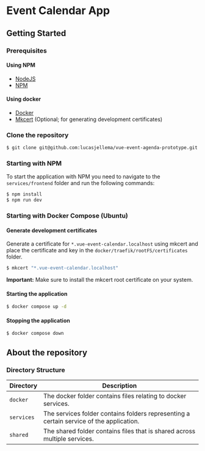 # Event Calendar App


## Getting Started


### Prerequisites

#### Using NPM
- [NodeJS](https://nodejs.org/en/download/)
- [NPM](https://www.npmjs.com/get-npm)

#### Using docker
- [Docker](https://docs.docker.com/install/)
- [Mkcert](https://github.com/FiloSottile/mkcert) (Optional; for generating development certificates)

### Clone the repository

```bash
$ git clone git@github.com:lucasjellema/vue-event-agenda-prototype.git
```

### Starting with NPM
To start the application with NPM you need to 
navigate to the `services/frontend` folder and run the following commands:

```bash
$ npm install
$ npm run dev
```


### Starting with Docker Compose (Ubuntu)

#### Generate development certificates
Generate a certificate for `*.vue-event-calendar.localhost` using mkcert and
place the certificate and key in the `docker/traefik/rootFS/certificates` folder.

```bash
$ mkcert "*.vue-event-calendar.localhost"
```

**Important:** Make sure to install the mkcert root certificate on your system.


#### Starting the application

```bash
$ docker compose up -d
```

#### Stopping the application

```bash
$ docker compose down
```


## About the repository

### Directory Structure

| Directory  | Description                                                                             |
|------------|-----------------------------------------------------------------------------------------|
| `docker`   | The docker folder contains files relating to docker services.                           |
| `services` | The services folder contains folders representing a certain service of the application. |
| `shared`   | The shared folder contains files that is shared across multiple services.               |


